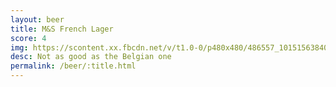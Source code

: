 ```yaml
---
layout: beer
title: M&S French Lager
score: 4
img: https://scontent.xx.fbcdn.net/v/t1.0-0/p480x480/486557_10151563840963745_1674492557_n.jpg?oh=9a4a769fca641aa3fdc1d65c31a12c51&oe=58BFE281
desc: Not as good as the Belgian one
permalink: /beer/:title.html
---
```


